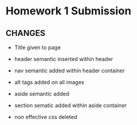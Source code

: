 # Homework 1 Submission

## CHANGES

* Title given to page

* header semantic inserted within header

* nav semantic added within header container

* alt tags added on all images 

* aside semantic added 

* section sematic added within aside container

* non effective css deleted 

